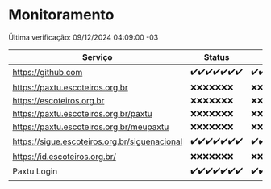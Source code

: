 # Monitoramento

Última verificação: 09/12/2024 04:09:00 -03

|Serviço|Status|Últimas 24h|
|---|---|---|
|https://github.com|<span title="2024-12-02: OK=23">✔️</span><span title="2024-12-03: OK=23">✔️</span><span title="2024-12-04: OK=23">✔️</span><span title="2024-12-05: OK=23">✔️</span><span title="2024-12-06: OK=23">✔️</span><span title="2024-12-07: OK=23">✔️</span><span title="2024-12-08: OK=7">✔️</span>|<span title="08/12/2024 05:11:00 -03 : 200">✔️</span><span title="08/12/2024 06:08:00 -03 : 200">✔️</span><span title="08/12/2024 07:08:00 -03 : 200">✔️</span><span title="08/12/2024 08:06:00 -03 : 200">✔️</span><span title="08/12/2024 09:14:00 -03 : 200">✔️</span><span title="08/12/2024 10:16:00 -03 : 200">✔️</span><span title="08/12/2024 11:07:00 -03 : 200">✔️</span><span title="08/12/2024 12:07:00 -03 : 200">✔️</span><span title="08/12/2024 13:09:00 -03 : 200">✔️</span><span title="08/12/2024 14:06:00 -03 : 200">✔️</span><span title="08/12/2024 15:10:00 -03 : 200">✔️</span><span title="08/12/2024 16:06:00 -03 : 200">✔️</span><span title="08/12/2024 17:08:00 -03 : 200">✔️</span><span title="08/12/2024 18:07:00 -03 : 200">✔️</span><span title="08/12/2024 19:07:00 -03 : 200">✔️</span><span title="08/12/2024 20:07:00 -03 : 200">✔️</span><span title="08/12/2024 21:46:00 -03 : 200">✔️</span><span title="08/12/2024 23:24:00 -03 : 200">✔️</span><span title="09/12/2024 00:30:00 -03 : 200">✔️</span><span title="09/12/2024 01:11:00 -03 : 200">✔️</span><span title="09/12/2024 02:09:00 -03 : 200">✔️</span><span title="09/12/2024 03:13:00 -03 : 200">✔️</span><span title="09/12/2024 04:09:00 -03 : 200">✔️</span>|
|https://paxtu.escoteiros.org.br|<span title="2024-12-02: Falhas=23">❌</span><span title="2024-12-03: Falhas=23">❌</span><span title="2024-12-04: Falhas=23">❌</span><span title="2024-12-05: Falhas=23">❌</span><span title="2024-12-06: Falhas=23">❌</span><span title="2024-12-07: Falhas=23">❌</span><span title="2024-12-08: Falhas=7">❌</span>|<span title="08/12/2024 05:11:00 -03 : 403">❌</span><span title="08/12/2024 06:08:00 -03 : 403">❌</span><span title="08/12/2024 07:08:00 -03 : 403">❌</span><span title="08/12/2024 08:06:00 -03 : 403">❌</span><span title="08/12/2024 09:14:00 -03 : 403">❌</span><span title="08/12/2024 10:16:00 -03 : 403">❌</span><span title="08/12/2024 11:07:00 -03 : 403">❌</span><span title="08/12/2024 12:07:00 -03 : 403">❌</span><span title="08/12/2024 13:09:00 -03 : 403">❌</span><span title="08/12/2024 14:06:00 -03 : 403">❌</span><span title="08/12/2024 15:10:00 -03 : 403">❌</span><span title="08/12/2024 16:06:00 -03 : 403">❌</span><span title="08/12/2024 17:08:00 -03 : 403">❌</span><span title="08/12/2024 18:07:00 -03 : 403">❌</span><span title="08/12/2024 19:07:00 -03 : 403">❌</span><span title="08/12/2024 20:07:00 -03 : 403">❌</span><span title="08/12/2024 21:46:00 -03 : 403">❌</span><span title="08/12/2024 23:24:00 -03 : 403">❌</span><span title="09/12/2024 00:30:00 -03 : 403">❌</span><span title="09/12/2024 01:11:00 -03 : 403">❌</span><span title="09/12/2024 02:09:00 -03 : 403">❌</span><span title="09/12/2024 03:13:00 -03 : 403">❌</span><span title="09/12/2024 04:09:00 -03 : 403">❌</span>|
|https://escoteiros.org.br|<span title="2024-12-02: Falhas=23">❌</span><span title="2024-12-03: Falhas=23">❌</span><span title="2024-12-04: Falhas=23">❌</span><span title="2024-12-05: Falhas=23">❌</span><span title="2024-12-06: Falhas=23">❌</span><span title="2024-12-07: Falhas=23">❌</span><span title="2024-12-08: Falhas=7">❌</span>|<span title="08/12/2024 05:11:00 -03 : 403">❌</span><span title="08/12/2024 06:08:00 -03 : 403">❌</span><span title="08/12/2024 07:08:00 -03 : 403">❌</span><span title="08/12/2024 08:06:00 -03 : 403">❌</span><span title="08/12/2024 09:14:00 -03 : 403">❌</span><span title="08/12/2024 10:16:00 -03 : 403">❌</span><span title="08/12/2024 11:07:00 -03 : 403">❌</span><span title="08/12/2024 12:07:00 -03 : 403">❌</span><span title="08/12/2024 13:09:00 -03 : 403">❌</span><span title="08/12/2024 14:06:00 -03 : 403">❌</span><span title="08/12/2024 15:10:00 -03 : 403">❌</span><span title="08/12/2024 16:06:00 -03 : 403">❌</span><span title="08/12/2024 17:09:00 -03 : 403">❌</span><span title="08/12/2024 18:07:00 -03 : 403">❌</span><span title="08/12/2024 19:07:00 -03 : 403">❌</span><span title="08/12/2024 20:07:00 -03 : 403">❌</span><span title="08/12/2024 21:46:00 -03 : 403">❌</span><span title="08/12/2024 23:24:00 -03 : 403">❌</span><span title="09/12/2024 00:30:00 -03 : 403">❌</span><span title="09/12/2024 01:11:00 -03 : 403">❌</span><span title="09/12/2024 02:09:00 -03 : 403">❌</span><span title="09/12/2024 03:13:00 -03 : 403">❌</span><span title="09/12/2024 04:09:00 -03 : 403">❌</span>|
|https://paxtu.escoteiros.org.br/paxtu|<span title="2024-12-02: Falhas=23">❌</span><span title="2024-12-03: Falhas=23">❌</span><span title="2024-12-04: Falhas=23">❌</span><span title="2024-12-05: Falhas=23">❌</span><span title="2024-12-06: Falhas=23">❌</span><span title="2024-12-07: Falhas=23">❌</span><span title="2024-12-08: Falhas=7">❌</span>|<span title="08/12/2024 05:11:00 -03 : 403">❌</span><span title="08/12/2024 06:08:00 -03 : 403">❌</span><span title="08/12/2024 07:08:00 -03 : 403">❌</span><span title="08/12/2024 08:06:00 -03 : 403">❌</span><span title="08/12/2024 09:14:00 -03 : 403">❌</span><span title="08/12/2024 10:16:00 -03 : 403">❌</span><span title="08/12/2024 11:07:00 -03 : 403">❌</span><span title="08/12/2024 12:07:00 -03 : 403">❌</span><span title="08/12/2024 13:09:00 -03 : 403">❌</span><span title="08/12/2024 14:06:00 -03 : 403">❌</span><span title="08/12/2024 15:10:00 -03 : 403">❌</span><span title="08/12/2024 16:06:00 -03 : 403">❌</span><span title="08/12/2024 17:09:00 -03 : 403">❌</span><span title="08/12/2024 18:07:00 -03 : 403">❌</span><span title="08/12/2024 19:07:00 -03 : 403">❌</span><span title="08/12/2024 20:07:00 -03 : 403">❌</span><span title="08/12/2024 21:46:00 -03 : 403">❌</span><span title="08/12/2024 23:24:00 -03 : 403">❌</span><span title="09/12/2024 00:30:00 -03 : 403">❌</span><span title="09/12/2024 01:11:00 -03 : 403">❌</span><span title="09/12/2024 02:09:00 -03 : 403">❌</span><span title="09/12/2024 03:13:00 -03 : 403">❌</span><span title="09/12/2024 04:09:00 -03 : 403">❌</span>|
|https://paxtu.escoteiros.org.br/meupaxtu|<span title="2024-12-02: Falhas=23">❌</span><span title="2024-12-03: Falhas=23">❌</span><span title="2024-12-04: Falhas=23">❌</span><span title="2024-12-05: Falhas=23">❌</span><span title="2024-12-06: Falhas=23">❌</span><span title="2024-12-07: Falhas=23">❌</span><span title="2024-12-08: Falhas=7">❌</span>|<span title="08/12/2024 05:11:00 -03 : 403">❌</span><span title="08/12/2024 06:08:00 -03 : 403">❌</span><span title="08/12/2024 07:08:00 -03 : 403">❌</span><span title="08/12/2024 08:06:00 -03 : 403">❌</span><span title="08/12/2024 09:14:00 -03 : 403">❌</span><span title="08/12/2024 10:16:00 -03 : 403">❌</span><span title="08/12/2024 11:07:00 -03 : 403">❌</span><span title="08/12/2024 12:07:00 -03 : 403">❌</span><span title="08/12/2024 13:09:00 -03 : 403">❌</span><span title="08/12/2024 14:06:00 -03 : 403">❌</span><span title="08/12/2024 15:10:00 -03 : 403">❌</span><span title="08/12/2024 16:06:00 -03 : 403">❌</span><span title="08/12/2024 17:09:00 -03 : 403">❌</span><span title="08/12/2024 18:07:00 -03 : 403">❌</span><span title="08/12/2024 19:07:00 -03 : 403">❌</span><span title="08/12/2024 20:07:00 -03 : 403">❌</span><span title="08/12/2024 21:46:00 -03 : 403">❌</span><span title="08/12/2024 23:24:00 -03 : 403">❌</span><span title="09/12/2024 00:30:00 -03 : 403">❌</span><span title="09/12/2024 01:11:00 -03 : 403">❌</span><span title="09/12/2024 02:09:00 -03 : 403">❌</span><span title="09/12/2024 03:13:00 -03 : 403">❌</span><span title="09/12/2024 04:09:00 -03 : 403">❌</span>|
|https://sigue.escoteiros.org.br/siguenacional|<span title="2024-12-02: OK=23">✔️</span><span title="2024-12-03: OK=23">✔️</span><span title="2024-12-04: OK=23">✔️</span><span title="2024-12-05: OK=23">✔️</span><span title="2024-12-06: OK=23">✔️</span><span title="2024-12-07: OK=23">✔️</span><span title="2024-12-08: OK=7">✔️</span>|<span title="08/12/2024 05:11:00 -03 : 200">✔️</span><span title="08/12/2024 06:08:00 -03 : 200">✔️</span><span title="08/12/2024 07:08:00 -03 : 200">✔️</span><span title="08/12/2024 08:06:00 -03 : 200">✔️</span><span title="08/12/2024 09:14:00 -03 : 200">✔️</span><span title="08/12/2024 10:16:00 -03 : 200">✔️</span><span title="08/12/2024 11:07:00 -03 : 200">✔️</span><span title="08/12/2024 12:07:00 -03 : 200">✔️</span><span title="08/12/2024 13:09:00 -03 : 200">✔️</span><span title="08/12/2024 14:06:00 -03 : 200">✔️</span><span title="08/12/2024 15:10:00 -03 : 200">✔️</span><span title="08/12/2024 16:06:00 -03 : 200">✔️</span><span title="08/12/2024 17:09:00 -03 : 200">✔️</span><span title="08/12/2024 18:07:00 -03 : 200">✔️</span><span title="08/12/2024 19:07:00 -03 : 200">✔️</span><span title="08/12/2024 20:07:00 -03 : 200">✔️</span><span title="08/12/2024 21:46:00 -03 : 200">✔️</span><span title="08/12/2024 23:24:00 -03 : 200">✔️</span><span title="09/12/2024 00:30:00 -03 : 200">✔️</span><span title="09/12/2024 01:11:00 -03 : 200">✔️</span><span title="09/12/2024 02:09:00 -03 : 200">✔️</span><span title="09/12/2024 03:13:00 -03 : 200">✔️</span><span title="09/12/2024 04:09:00 -03 : 200">✔️</span>|
|https://id.escoteiros.org.br/|<span title="2024-12-02: Falhas=23">❌</span><span title="2024-12-03: Falhas=23">❌</span><span title="2024-12-04: Falhas=23">❌</span><span title="2024-12-05: Falhas=23">❌</span><span title="2024-12-06: Falhas=23">❌</span><span title="2024-12-07: Falhas=23">❌</span><span title="2024-12-08: Falhas=7">❌</span>|<span title="08/12/2024 05:11:00 -03 : 403">❌</span><span title="08/12/2024 06:08:00 -03 : 403">❌</span><span title="08/12/2024 07:08:00 -03 : 403">❌</span><span title="08/12/2024 08:06:00 -03 : 403">❌</span><span title="08/12/2024 09:14:00 -03 : 403">❌</span><span title="08/12/2024 10:16:00 -03 : 403">❌</span><span title="08/12/2024 11:07:00 -03 : 403">❌</span><span title="08/12/2024 12:07:00 -03 : 403">❌</span><span title="08/12/2024 13:09:00 -03 : 403">❌</span><span title="08/12/2024 14:06:00 -03 : 403">❌</span><span title="08/12/2024 15:10:00 -03 : 403">❌</span><span title="08/12/2024 16:06:00 -03 : 403">❌</span><span title="08/12/2024 17:09:00 -03 : 403">❌</span><span title="08/12/2024 18:07:00 -03 : 403">❌</span><span title="08/12/2024 19:07:00 -03 : 403">❌</span><span title="08/12/2024 20:07:00 -03 : 403">❌</span><span title="08/12/2024 21:46:00 -03 : 403">❌</span><span title="08/12/2024 23:24:00 -03 : 403">❌</span><span title="09/12/2024 00:30:00 -03 : 403">❌</span><span title="09/12/2024 01:11:00 -03 : 403">❌</span><span title="09/12/2024 02:09:00 -03 : 403">❌</span><span title="09/12/2024 03:13:00 -03 : 403">❌</span><span title="09/12/2024 04:09:00 -03 : 403">❌</span>|
|Paxtu Login|<span title="2024-12-02: OK=23">✔️</span><span title="2024-12-03: OK=23">✔️</span><span title="2024-12-04: OK=23">✔️</span><span title="2024-12-05: OK=23">✔️</span><span title="2024-12-06: OK=23">✔️</span><span title="2024-12-07: OK=23">✔️</span><span title="2024-12-08: OK=7">✔️</span>|<span title="08/12/2024 05:11:00 -03 : 200">✔️</span><span title="08/12/2024 06:08:00 -03 : 200">✔️</span><span title="08/12/2024 07:08:00 -03 : 200">✔️</span><span title="08/12/2024 08:06:00 -03 : 200">✔️</span><span title="08/12/2024 09:14:00 -03 : 200">✔️</span><span title="08/12/2024 10:16:00 -03 : 200">✔️</span><span title="08/12/2024 11:07:00 -03 : 200">✔️</span><span title="08/12/2024 12:07:00 -03 : 200">✔️</span><span title="08/12/2024 13:09:00 -03 : 200">✔️</span><span title="08/12/2024 14:06:00 -03 : 200">✔️</span><span title="08/12/2024 15:10:00 -03 : 200">✔️</span><span title="08/12/2024 16:06:00 -03 : 200">✔️</span><span title="08/12/2024 17:09:00 -03 : 200">✔️</span><span title="08/12/2024 18:07:00 -03 : 200">✔️</span><span title="08/12/2024 19:07:00 -03 : 200">✔️</span><span title="08/12/2024 20:07:00 -03 : 200">✔️</span><span title="08/12/2024 21:46:00 -03 : 200">✔️</span><span title="08/12/2024 23:24:00 -03 : 200">✔️</span><span title="09/12/2024 00:30:00 -03 : 200">✔️</span><span title="09/12/2024 01:11:00 -03 : 200">✔️</span><span title="09/12/2024 02:09:00 -03 : 200">✔️</span><span title="09/12/2024 03:13:00 -03 : 200">✔️</span><span title="09/12/2024 04:09:00 -03 : 200">✔️</span>|
